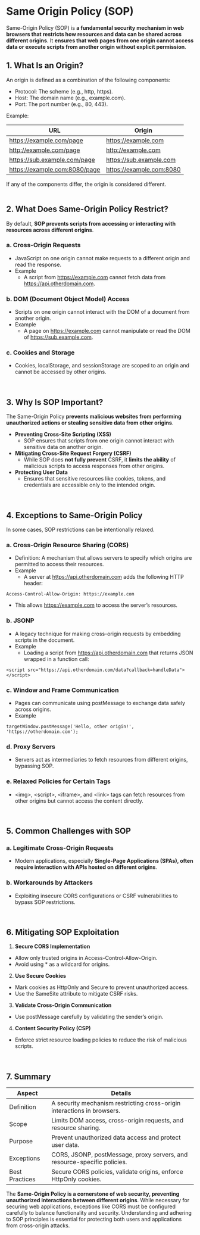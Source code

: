 <br>

# Same Origin Policy (SOP)
Same-Origin Policy (SOP) is **a fundamental security mechanism in web browsers that restricts how resources and data can be shared across different origins**. It **ensures that web pages from one origin cannot access data or execute scripts from another origin without explicit permission**.

## 1. What Is an Origin?
An origin is defined as a combination of the following components:  
  - Protocol: The scheme (e.g., http, https).
  - Host: The domain name (e.g., example.com).
  - Port: The port number (e.g., 80, 443).

Example:

| URL | Origin |
| --- | ------ |
| https://example.com/page | https://example.com |
| http://example.com/page | http://example.com |
| https://sub.example.com/page | https://sub.example.com |
| https://example.com:8080/page | https://example.com:8080 |

If any of the components differ, the origin is considered different.  
<br>

## 2. What Does Same-Origin Policy Restrict?
By default, **SOP prevents scripts from accessing or interacting with resources across different origins**.

### a. Cross-Origin Requests
  - JavaScript on one origin cannot make requests to a different origin and read the response.
  - Example
    - A script from https://example.com cannot fetch data from https://api.otherdomain.com.

### b. DOM (Document Object Model) Access
  - Scripts on one origin cannot interact with the DOM of a document from another origin.
  - Example
    - A page on https://example.com cannot manipulate or read the DOM of https://sub.example.com.

### c. Cookies and Storage
  - Cookies, localStorage, and sessionStorage are scoped to an origin and cannot be accessed by other origins.  
<br>

## 3. Why Is SOP Important?
The Same-Origin Policy **prevents malicious websites from performing unauthorized actions or stealing sensitive data from other origins**.
  - **Preventing Cross-Site Scripting (XSS)**
    - SOP ensures that scripts from one origin cannot interact with sensitive data on another origin.
  - **Mitigating Cross-Site Request Forgery (CSRF)**
    - While SOP does **not fully prevent** CSRF, it **limits the ability** of malicious scripts to access responses from other origins.
  - **Protecting User Data**
    - Ensures that sensitive resources like cookies, tokens, and credentials are accessible only to the intended origin.  
<br>

## 4. Exceptions to Same-Origin Policy
In some cases, SOP restrictions can be intentionally relaxed.

### a. Cross-Origin Resource Sharing (CORS)
  - Definition: A mechanism that allows servers to specify which origins are permitted to access their resources.
  - Example
    - A server at https://api.otherdomain.com adds the following HTTP header:  

```
Access-Control-Allow-Origin: https://example.com
```

  - This allows https://example.com to access the server’s resources.

### b. JSONP
  - A legacy technique for making cross-origin requests by embedding scripts in the document.
  - Example
    - Loading a script from https://api.otherdomain.com that returns JSON wrapped in a function call:  

```
<script src="https://api.otherdomain.com/data?callback=handleData"></script>
```

### c. Window and Frame Communication
  - Pages can communicate using postMessage to exchange data safely across origins.
  - Example  

```
targetWindow.postMessage('Hello, other origin!', 'https://otherdomain.com');
```

### d. Proxy Servers
  - Servers act as intermediaries to fetch resources from different origins, bypassing SOP.  
  
### e. Relaxed Policies for Certain Tags
  - \<img>, \<script>, \<iframe>, and \<link> tags can fetch resources from other origins but cannot access the content directly.  
<br>

## 5. Common Challenges with SOP
### a. Legitimate Cross-Origin Requests
  - Modern applications, especially **Single-Page Applications (SPAs), often require interaction with APIs hosted on different origins**.

### b. Workarounds by Attackers
  - Exploiting insecure CORS configurations or CSRF vulnerabilities to bypass SOP restrictions.  
<br>

## 6. Mitigating SOP Exploitation
1. **Secure CORS Implementation**
  - Allow only trusted origins in Access-Control-Allow-Origin.
  - Avoid using * as a wildcard for origins.
2. **Use Secure Cookies**
  - Mark cookies as HttpOnly and Secure to prevent unauthorized access.
  - Use the SameSite attribute to mitigate CSRF risks.
3. **Validate Cross-Origin Communication**
  - Use postMessage carefully by validating the sender’s origin.
4. **Content Security Policy (CSP)**
  - Enforce strict resource loading policies to reduce the risk of malicious scripts.  
<br>

## 7. Summary

| Aspect | Details |
| ------ | ------- |
| Definition | A security mechanism restricting cross-origin interactions in browsers. |
| Scope | Limits DOM access, cross-origin requests, and resource sharing. |
| Purpose | Prevent unauthorized data access and protect user data. |
| Exceptions | CORS, JSONP, postMessage, proxy servers, and resource-specific policies. |
| Best Practices | Secure CORS policies, validate origins, enforce HttpOnly cookies. |

The **Same-Origin Policy is a cornerstone of web security, preventing unauthorized interactions between different origins**. While necessary for securing web applications, exceptions like CORS must be configured carefully to balance functionality and security. Understanding and adhering to SOP principles is essential for protecting both users and applications from cross-origin attacks.  
<br>